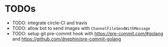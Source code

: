 # TODOs

- TODO: integrate circle-CI and travis
- TODO: allow bot to send images with `ChannelFileSendWithMessage`
- TODO: setup git pre-commit hook with https://pre-commit.com/#golang and
  https://github.com/dnephin/pre-commit-golang
